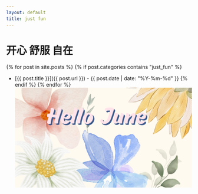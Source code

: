 ```yaml
---
layout: default
title: just fun
---
```


# 开心 舒服 自在

{% for post in site.posts %}
  {% if post.categories contains "just_fun" %}
  - [{{ post.title }}]({{ post.url }}) - {{ post.date | date: "%Y-%m-%d" }}
  {% endif %}
{% endfor %}
![HelloJune](../assets/images/HelloJune.png)
